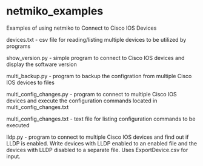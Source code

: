 # netmiko_examples
Examples of using netmiko to Connect to Cisco IOS Devices

devices.txt - csv file for reading/listing multiple devices to be utilized by programs

show_version.py - simple program to connect to Cisco IOS devices and display the software version

multi_backup.py - program to backup the configration from multiple Cisco IOS devices to files

multi_config_changes.py - program to connect to multiple Cisco IOS devices and execute the configuration commands located in multi_config_changes.txt

multi_config_changes.txt - text file for listing configuration commands to be executed

lldp.py - program to connect to multiple Cisco IOS devices and find out if LLDP is enabled.  Write devices with LLDP enabled to an enabled file and the devices with LLDP disabled to a separate file.  Uses ExportDevice.csv for input. 

